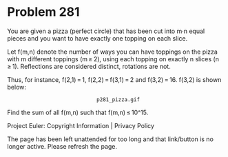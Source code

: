 #   Problem 281

   You are given a pizza (perfect circle) that has been cut into m·n equal
   pieces and you want to have exactly one topping on each slice.

   Let f(m,n) denote the number of ways you can have toppings on the pizza
   with m different toppings (m ≥ 2), using each topping on exactly n slices
   (n ≥ 1).
   Reflections are considered distinct, rotations are not.

   Thus, for instance, f(2,1) = 1, f(2,2) = f(3,1) = 2 and f(3,2) = 16.
   f(3,2) is shown below:

                                 p281_pizza.gif

   Find the sum of all f(m,n) such that f(m,n) ≤ 10^15.

   Project Euler: Copyright Information | Privacy Policy

   The page has been left unattended for too long and that link/button is no
   longer active. Please refresh the page.
